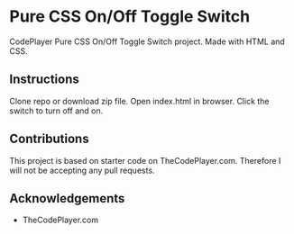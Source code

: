 # Pure CSS On/Off Toggle Switch
CodePlayer Pure CSS On/Off Toggle Switch project. Made with HTML and CSS.

## Instructions
Clone repo or download zip file. Open index.html in browser. Click the switch to turn off and on.

## Contributions
This project is based on starter code on TheCodePlayer.com. Therefore I will not be accepting any pull requests.

## Acknowledgements
* TheCodePlayer.com
